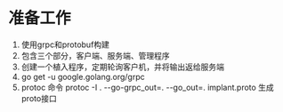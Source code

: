 # 准备工作

1. 使用grpc和protobuf构建
2. 包含三个部分，客户端、服务端、管理程序
3. 创建一个植入程序，定期轮询客户机，并将输出返给服务端
4. go get -u google.golang.org/grpc
5. protoc 命令 protoc -I . --go-grpc_out=.  --go_out=. implant.proto  生成proto接口